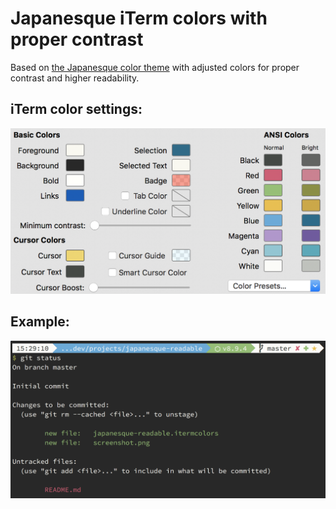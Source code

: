 # Japanesque iTerm colors with proper contrast

Based on [the Japanesque color theme](https://github.com/mbadolato/iTerm2-Color-Schemes/blob/master/schemes/Japanesque.itermcolors) with adjusted colors for proper contrast and higher readability.

## iTerm color settings:

![](./screenshot.png)

## Example:

![](./example.png)
